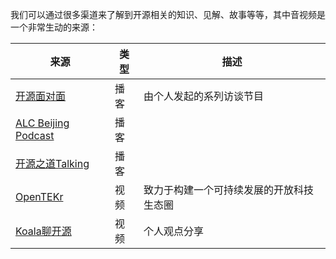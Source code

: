 我们可以通过很多渠道来了解到开源相关的知识、见解、故事等等，其中音视频是一个非常生动的来源：

|来源|类型|描述|
|---|---|---|
| [开源面对面](https://github.com/opensource-f2f/episode/) | 播客 | 由个人发起的系列访谈节目 |
| [ALC Beijing Podcast](https://www.ximalaya.com/keji/37853515/) | 播客 | |
| [开源之道Talking](https://www.ximalaya.com/album/32915040) | 播客 | |
| [OpenTEKr](https://space.bilibili.com/1177021647) | 视频 | 致力于构建一个可持续发展的开放科技生态圈 |
| [Koala聊开源](https://space.bilibili.com/489667127/) | 视频 | 个人观点分享 |